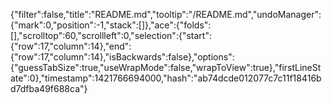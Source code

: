{"filter":false,"title":"README.md","tooltip":"/README.md","undoManager":{"mark":0,"position":-1,"stack":[]},"ace":{"folds":[],"scrolltop":60,"scrollleft":0,"selection":{"start":{"row":17,"column":14},"end":{"row":17,"column":14},"isBackwards":false},"options":{"guessTabSize":true,"useWrapMode":false,"wrapToView":true},"firstLineState":0},"timestamp":1421766694000,"hash":"ab74dcde012077c7c11f18416bd7dfba49f688ca"}